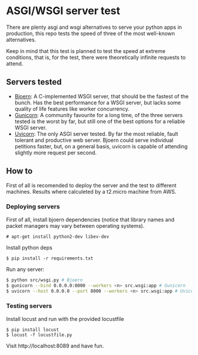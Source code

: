 # ASGI/WSGI server test

There are plenty asgi and wsgi alternatives to serve your python apps in production, this repo tests the speed of three of the most well-known alternatives.

Keep in mind that this test is planned to test the speed at extreme conditions, that is, for the test, there were theoretically infinite requests to attend.

## Servers tested

* [Bjoern](https://github.com/jonashaag/bjoern): A C-implemented WSGI server, that should be the fastest of the bunch. Has the best performance for a WSGI server, but lacks some quality of life features like worker concurrency.
* [Gunicorn](https://github.com/benoitc/gunicorn): A community favourite for a long time, of the three servers tested is the worst by far, but still one of the best options for a reliable WSGI server.
* [Uvicorn](https://github.com/encode/uvicorn): The only ASGI server tested. By far the most reliable, fault tolerant and productive web server. Bjoern could serve individual petitions faster, but, on a general basis, uvicorn is capable of attending slightly more request per second.

## How to

First of all is recomended to deploy the server and the test to different machines. Results where calculeted by a t2.micro machine from AWS.

### Deploying servers

First of all, install bjoern dependencies (notice that library names and packet managers may vary between operating systems).
```
# apt-get install python2-dev libev-dev
```
Install python deps
```
$ pip install -r requirements.txt
```
Run any server:
```bash
$ python src/wsgi.py # Bjoern
$ gunicorn --bind 0.0.0.0:8000 --workers <n> src.wsgi:app # Gunicorn
$ uvicorn --host 0.0.0.0 --port 8000 --workers <n> src.wsgi:app # Uvicorn
```

### Testing servers

Install locust and run with the provided locustfile
```
$ pip install locust
$ locust -f locustfile.py
```

Visit http://localhost:8089 and have fun.
